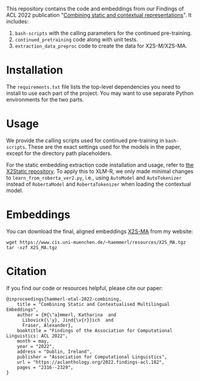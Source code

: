 This repository contains the code and embeddings from our Findings of ACL 2022 publication "[Combining static and contextual representations](https://aclanthology.org/2022.findings-acl.182/)".
It includes:

1. `bash-scripts` with the calling parameters for the continued pre-training.
2. `continued_pretraining` code along with unit tests.
3. `extraction_data_preproc` code to create the data for X2S-M/X2S-MA.

# Installation

The `requirements.txt` file lists the top-level dependencies you need to install to use each part of the project.
You may want to use separate Python environments for the two parts.

# Usage

We provide the calling scripts used for continued pre-training in `bash-scripts`.
These are the exact settings used for the models in the paper, except for the directory path placeholders.

For the static embedding extraction code installation and usage, refer to [the X2Static repository](https://github.com/epfml/X2Static). To apply this to XLM-R, we only made minimal changes to `learn_from_roberta_ver2.py`, i.e., using `AutoModel` and `AutoTokenizer` instead of `RobertaModel` and `RobertaTokenizer` when loading the contextual model.

# Embeddings

You can download the final, aligned embeddings [X2S-MA](https://www.cis.uni-muenchen.de/~haemmerl/resources/X2S_MA.tgz) from my website:

```
wget https://www.cis.uni-muenchen.de/~haemmerl/resources/X2S_MA.tgz
tar -xzf X2S_MA.tgz
```

# Citation

If you find our code or resources helpful, please cite our paper:

```
@inproceedings{hammerl-etal-2022-combining,
    title = "Combining Static and Contextualised Multilingual Embeddings",
    author = {H{\"a}mmerl, Katharina  and
      Libovick{\'y}, Jind{\v{r}}ich  and
      Fraser, Alexander},
    booktitle = "Findings of the Association for Computational Linguistics: ACL 2022",
    month = may,
    year = "2022",
    address = "Dublin, Ireland",
    publisher = "Association for Computational Linguistics",
    url = "https://aclanthology.org/2022.findings-acl.182",
    pages = "2316--2329",
}

```
